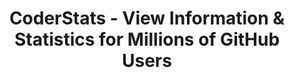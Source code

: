 ---
noindex: 1
created: 2017-09-22T22:02:05
url: /
title: CoderStats - View Information & Statistics for Millions of GitHub Users
description: CoderStats displays information and statistics about GitHub users and their public source code repositories.
template: front.html
---
